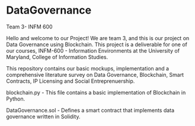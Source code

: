# DataGovernance
Team 3- INFM 600

Hello and welcome to our Project!
We are team 3, and this is our project on Data Governance using Blockchain.
This project is a deliverable for one of our courses, INFM-600 - Information Environments at the University of Maryland, College of Information Studies.

This repository contains our basic mockups, implementation and a comprehensive literature survey on Data Governance, Blockchain, Smart Contracts, IP Licensing and Social Entreprenuership.

blockchain.py - This file contains a basic implementation of Blockchain in Python.

DataGovernance.sol - Defines a smart contract that implements data governance written in Solidity.

